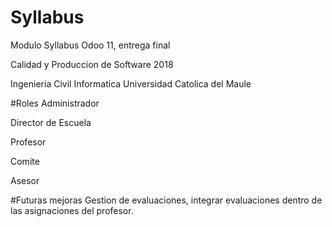 # Syllabus
Modulo Syllabus Odoo 11, entrega final

Calidad y Produccion de Software 2018

Ingenieria Civil Informatica Universidad Catolica del Maule

#Roles
Administrador

Director de Escuela

Profesor

Comite

Asesor

#Futuras mejoras
Gestion de evaluaciones, integrar evaluaciones dentro de las asignaciones del profesor.
